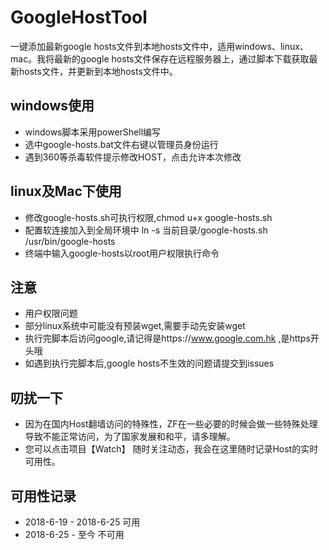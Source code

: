 # GoogleHostTool
一键添加最新google hosts文件到本地hosts文件中，适用windows、linux、mac。我将最新的google hosts文件保存在远程服务器上，通过脚本下载获取最新hosts文件，并更新到本地hosts文件中。

## windows使用
- windows脚本采用powerShell编写
- 选中google-hosts.bat文件右键以管理员身份运行
- 遇到360等杀毒软件提示修改HOST，点击允许本次修改

## linux及Mac下使用
- 修改google-hosts.sh可执行权限,chmod u+x google-hosts.sh
- 配置软连接加入到全局环境中 ln -s 当前目录/google-hosts.sh /usr/bin/google-hosts
- 终端中输入google-hosts以root用户权限执行命令

## 注意
- 用户权限问题
- 部分linux系统中可能没有预装wget,需要手动先安装wget
- 执行完脚本后访问google,请记得是https://www.google.com.hk ,是https开头哦
- 如遇到执行完脚本后,google hosts不生效的问题请提交到issues

## 叨扰一下
- 因为在国内Host翻墙访问的特殊性，ZF在一些必要的时候会做一些特殊处理导致不能正常访问，为了国家发展和和平，请多理解。
- 您可以点击项目【Watch】 随时关注动态，我会在这里随时记录Host的实时可用性。

## 可用性记录
- 2018-6-19 - 2018-6-25  可用
- 2018-6-25 - 至今  不可用
